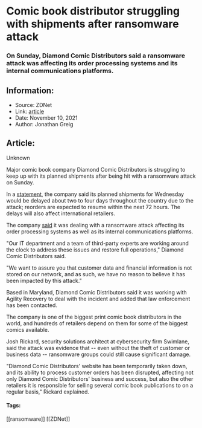 # Comic book distributor struggling with shipments after ransomware attack
### On Sunday, Diamond Comic Distributors said a ransomware attack was affecting its order processing systems and its internal communications platforms.

## Information:
+ Source: ZDNet
+ Link: [article](https://www.zdnet.com/article/comic-book-distributor-struggling-with-shipments-after-ransomware-attack/)
+ Date: November 10, 2021
+ Author: Jonathan Greig


## Article:
Unknown

Major comic book company Diamond Comic Distributors is struggling to keep up with its planned shipments after being hit with a ransomware attack on Sunday. 

In a [statement](https://www.diamondcomicsupdates.com/updates/important-diamond-product-amp-shipping-updates), the company said its planned shipments for Wednesday would be delayed about two to four days throughout the country due to the attack; reorders are expected to resume within the next 72 hours. The delays will also affect international retailers. 

The company [said](https://www.diamondcomicsupdates.com/updates/systems-availability-update) it was dealing with a ransomware attack affecting its order processing systems as well as its internal communications platforms.

"Our IT department and a team of third-party experts are working around the clock to address these issues and restore full operations," Diamond Comic Distributors said. 

"We want to assure you that customer data and financial information is not stored on our network, and as such, we have no reason to believe it has been impacted by this attack."

Based in Maryland, Diamond Comic Distributors said it was working with Agility Recovery to deal with the incident and added that law enforcement has been contacted.

The company is one of the biggest print comic book distributors in the world, and hundreds of retailers depend on them for some of the biggest comics available. 






Josh Rickard, security solutions architect at cybersecurity firm Swimlane, said the attack was evidence that -- even without the theft of customer or business data -- ransomware groups could still cause significant damage. 

"Diamond Comic Distributors' website has been temporarily taken down, and its ability to process customer orders has been disrupted, affecting not only Diamond Comic Distributors' business and success, but also the other retailers it is responsible for selling several comic book publications to on a regular basis," Rickard explained.





#### Tags:
[[ransomware]] [[ZDNet]]
